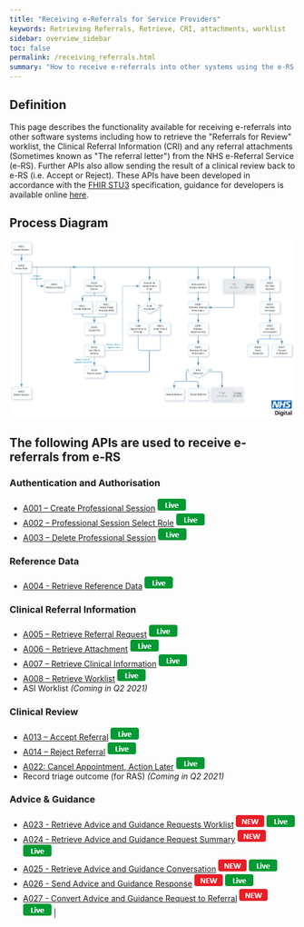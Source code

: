 ```yaml
---
title: "Receiving e-Referrals for Service Providers"
keywords: Retrieving Referrals, Retrieve, CRI, attachments, worklist
sidebar: overview_sidebar
toc: false
permalink: /receiving_referrals.html
summary: "How to receive e-referrals into other systems using the e-RS integration APIs"
---
```


## Definition

This page describes the functionality available for receiving e-referrals into other software systems including how to retrieve the "Referrals for Review" worklist, the Clinical Referral Information (CRI) and any referral attachments (Sometimes known as "The referral letter") from the NHS e-Referral Service (e-RS). Further APIs also allow sending the result of a clinical review back to e-RS (i.e. Accept or Reject). These APIs have been developed in accordance with the [FHIR STU3](http://hl7.org/fhir/STU3/) specification, guidance for developers is available online [here](http://hl7.org/fhir/STU3/overview-dev.html).

## Process Diagram

![Receiving Referrals](images/explore/receiving_referrals.png)  

## The following APIs are used to receive e-referrals from e-RS

### Authentication and Authorisation
* [A001 – Create Professional Session](explore_endpoint_a001.html) ![Live](images/icons/api_live.png)
* [A002 – Professional Session Select Role](explore_endpoint_a002.html) ![Live](images/icons/api_live.png)
* [A003 – Delete Professional Session](explore_endpoint_a003.html) ![Live](images/icons/api_live.png)

### Reference Data
* [A004 - Retrieve Reference Data](explore_endpoint_a004.html) ![Live](images/icons/api_live.png)

### Clinical Referral Information
* [A005 – Retrieve Referral Request](explore_endpoint_a005.html) ![Live](images/icons/api_live.png)
* [A006 – Retrieve Attachment](explore_endpoint_a006.html) ![Live](images/icons/api_live.png)
* [A007 – Retrieve Clinical Information](explore_endpoint_a007.html) ![Live](images/icons/api_live.png)
* [A008 – Retrieve Worklist](explore_endpoint_a008.html) ![Live](images/icons/api_live.png)
* ASI Worklist *(Coming in Q2 2021)*

### Clinical Review
* [A013 – Accept Referral](explore_endpoint_a013.html) ![Live](images/icons/api_live.png)
* [A014 – Reject Referral](explore_endpoint_a014.html) ![Live](images/icons/api_live.png)
* [A022: Cancel Appointment, Action Later](explore_endpoint_a022.html) ![Live](images/icons/api_live.png)
* Record triage outcome (for RAS) *(Coming in Q2 2021)*

### Advice & Guidance
* [A023 - Retrieve Advice and Guidance Requests Worklist](explore_endpoint_a023.html) ![NEW](images/icons/new.png) ![Live](images/icons/api_live.png)
* [A024 - Retrieve Advice and Guidance Request Summary](explore_endpoint_a024.html) ![NEW](images/icons/new.png) ![Live](images/icons/api_live.png)
* [A025 - Retrieve Advice and Guidance Conversation](explore_endpoint_a025.html) ![NEW](images/icons/new.png) ![Live](images/icons/api_live.png)
* [A026 - Send Advice and Guidance Response](explore_endpoint_a026.html) ![NEW](images/icons/new.png) ![Live](images/icons/api_live.png)
* [A027 - Convert Advice and Guidance Request to Referral](explore_endpoint_a027.html) ![NEW](images/icons/new.png) ![Live](images/icons/api_live.png) |
